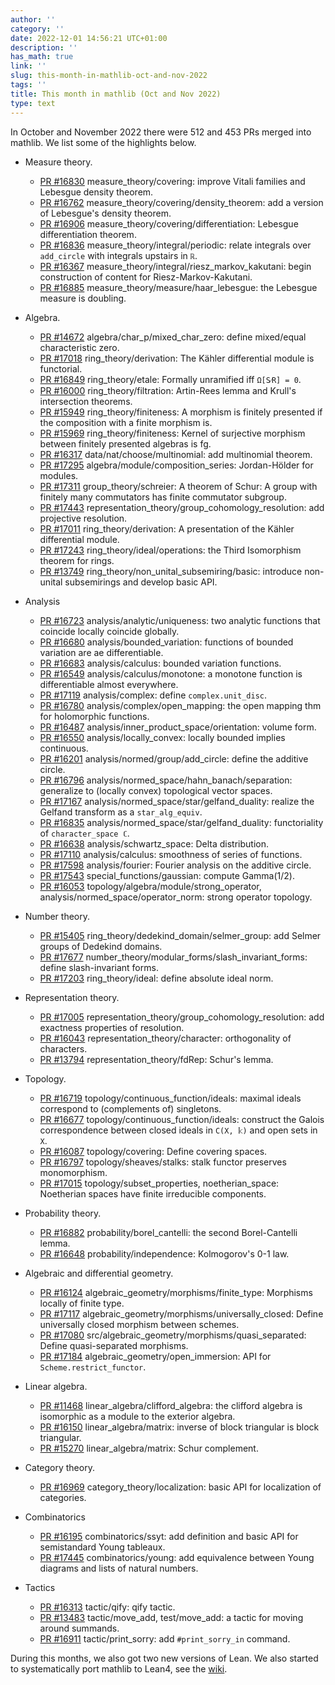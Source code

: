```yaml
---
author: ''
category: ''
date: 2022-12-01 14:56:21 UTC+01:00
description: ''
has_math: true
link: ''
slug: this-month-in-mathlib-oct-and-nov-2022
tags: ''
title: This month in mathlib (Oct and Nov 2022)
type: text
---
```

In October and November 2022 there were 512 and 453 PRs merged into mathlib. We list some of the highlights below.

* Measure theory.
    - [PR #16830](https://github.com/leanprover-community/mathlib/pull/16830) measure_theory/covering: improve Vitali families and Lebesgue density theorem.
    - [PR #16762](https://github.com/leanprover-community/mathlib/pull/16762) measure_theory/covering/density_theorem: add a version of Lebesgue's density theorem.
    - [PR #16906](https://github.com/leanprover-community/mathlib/pull/16906) measure_theory/covering/differentiation: Lebesgue differentiation theorem.
    - [PR #16836](https://github.com/leanprover-community/mathlib/pull/16836) measure_theory/integral/periodic: relate integrals over `add_circle` with integrals upstairs in `ℝ`.
    - [PR #16367](https://github.com/leanprover-community/mathlib/pull/16367) measure_theory/integral/riesz_markov_kakutani: begin construction of content for Riesz-Markov-Kakutani.
    - [PR #16885](https://github.com/leanprover-community/mathlib/pull/16885) measure_theory/measure/haar_lebesgue: the Lebesgue measure is doubling.

* Algebra.
    - [PR #14672](https://github.com/leanprover-community/mathlib/pull/14672) algebra/char_p/mixed_char_zero: define mixed/equal characteristic zero.
    - [PR #17018](https://github.com/leanprover-community/mathlib/pull/17018) ring_theory/derivation: The Kähler differential module is functorial.
    - [PR #16849](https://github.com/leanprover-community/mathlib/pull/16849) ring_theory/etale: Formally unramified iff `Ω[S⁄R] = 0`.
    - [PR #16000](https://github.com/leanprover-community/mathlib/pull/16000) ring_theory/filtration: Artin-Rees lemma and Krull's intersection theorems.
    - [PR #15949](https://github.com/leanprover-community/mathlib/pull/15949) ring_theory/finiteness: A morphism is finitely presented if the composition with a finite morphism is.
    - [PR #15969](https://github.com/leanprover-community/mathlib/pull/15969) ring_theory/finiteness: Kernel of surjective morphism between finitely presented algebras is fg.
    - [PR #16317](https://github.com/leanprover-community/mathlib/pull/16317) data/nat/choose/multinomial: add multinomial theorem.
    - [PR #17295](https://github.com/leanprover-community/mathlib/pull/17295) algebra/module/composition_series: Jordan-Hölder for modules.
    - [PR #17311](https://github.com/leanprover-community/mathlib/pull/17311) group_theory/schreier: A theorem of Schur: A group with finitely many commutators has finite commutator subgroup.
    - [PR #17443](https://github.com/leanprover-community/mathlib/pull/17443) representation_theory/group_cohomology_resolution: add projective resolution.
    - [PR #17011](https://github.com/leanprover-community/mathlib/pull/17011) ring_theory/derivation: A presentation of the Kähler differential module.
    - [PR #17243](https://github.com/leanprover-community/mathlib/pull/17243) ring_theory/ideal/operations: the Third Isomorphism theorem for rings.
    - [PR #13749](https://github.com/leanprover-community/mathlib/pull/13749) ring_theory/non_unital_subsemiring/basic: introduce non-unital subsemirings and develop basic API.

* Analysis
    - [PR #16723](https://github.com/leanprover-community/mathlib/pull/16723) analysis/analytic/uniqueness: two analytic functions that coincide locally coincide globally.
    - [PR #16680](https://github.com/leanprover-community/mathlib/pull/16680) analysis/bounded_variation: functions of bounded variation are ae differentiable.
    - [PR #16683](https://github.com/leanprover-community/mathlib/pull/16683) analysis/calculus: bounded variation functions.
    - [PR #16549](https://github.com/leanprover-community/mathlib/pull/16549) analysis/calculus/monotone: a monotone function is differentiable almost everywhere.
    - [PR #17119](https://github.com/leanprover-community/mathlib/pull/17119) analysis/complex: define `complex.unit_disc`.
    - [PR #16780](https://github.com/leanprover-community/mathlib/pull/16780) analysis/complex/open_mapping: the open mapping thm for holomorphic functions.
    - [PR #16487](https://github.com/leanprover-community/mathlib/pull/16487) analysis/inner_product_space/orientation: volume form.
    - [PR #16550](https://github.com/leanprover-community/mathlib/pull/16550) analysis/locally_convex: locally bounded implies continuous.
    - [PR #16201](https://github.com/leanprover-community/mathlib/pull/16201) analysis/normed/group/add_circle: define the additive circle.
    - [PR #16796](https://github.com/leanprover-community/mathlib/pull/16796) analysis/normed_space/hahn_banach/separation: generalize to (locally convex) topological vector spaces.
    - [PR #17167](https://github.com/leanprover-community/mathlib/pull/17167) analysis/normed_space/star/gelfand_duality: realize the Gelfand transform as a `star_alg_equiv`.
    - [PR #16835](https://github.com/leanprover-community/mathlib/pull/16835) analysis/normed_space/star/gelfand_duality: functoriality of `character_space ℂ`.
    - [PR #16638](https://github.com/leanprover-community/mathlib/pull/16638) analysis/schwartz_space: Delta distribution.
    - [PR #17110](https://github.com/leanprover-community/mathlib/pull/17110) analysis/calculus: smoothness of series of functions.
    - [PR #17598](https://github.com/leanprover-community/mathlib/pull/17598) analysis/fourier: Fourier analysis on the additive circle.
    - [PR #17543](https://github.com/leanprover-community/mathlib/pull/17543) special_functions/gaussian: compute Gamma(1/2).
    - [PR #16053](https://github.com/leanprover-community/mathlib/pull/16053) topology/algebra/module/strong_operator, analysis/normed_space/operator_norm: strong operator topology.

* Number theory.
    - [PR #15405](https://github.com/leanprover-community/mathlib/pull/15405) ring_theory/dedekind_domain/selmer_group: add Selmer groups of Dedekind domains.
    - [PR #17677](https://github.com/leanprover-community/mathlib/pull/17677) number_theory/modular_forms/slash_invariant_forms: define slash-invariant forms.
    - [PR #17203](https://github.com/leanprover-community/mathlib/pull/17203) ring_theory/ideal: define absolute ideal norm.

* Representation theory.
    - [PR #17005](https://github.com/leanprover-community/mathlib/pull/17005) representation_theory/group_cohomology_resolution: add exactness properties of resolution.
    - [PR #16043](https://github.com/leanprover-community/mathlib/pull/16043) representation_theory/character: orthogonality of characters.
    - [PR #13794](https://github.com/leanprover-community/mathlib/pull/13794) representation_theory/fdRep: Schur's lemma.

* Topology.
    - [PR #16719](https://github.com/leanprover-community/mathlib/pull/16719) topology/continuous_function/ideals: maximal ideals correspond to (complements of) singletons.
    - [PR #16677](https://github.com/leanprover-community/mathlib/pull/16677) topology/continuous_function/ideals: construct the Galois correspondence between closed ideals in `C(X, 𝕜)` and open sets in `X`.
    - [PR #16087](https://github.com/leanprover-community/mathlib/pull/16087) topology/covering: Define covering spaces.
    - [PR #16797](https://github.com/leanprover-community/mathlib/pull/16797) topology/sheaves/stalks: stalk functor preserves monomorphism.
    - [PR #17015](https://github.com/leanprover-community/mathlib/pull/17015) topology/subset_properties, noetherian_space: Noetherian spaces have finite irreducible components.

* Probability theory.
    - [PR #16882](https://github.com/leanprover-community/mathlib/pull/16882) probability/borel_cantelli: the second Borel-Cantelli lemma.
    - [PR #16648](https://github.com/leanprover-community/mathlib/pull/16648) probability/independence: Kolmogorov's 0-1 law.

* Algebraic and differential geometry.
    - [PR #16124](https://github.com/leanprover-community/mathlib/pull/16124) algebraic_geometry/morphisms/finite_type: Morphisms locally of finite type.
    - [PR #17117](https://github.com/leanprover-community/mathlib/pull/17117) algebraic_geometry/morphisms/universally_closed: Define universally closed morphism between schemes.
    - [PR #17080](https://github.com/leanprover-community/mathlib/pull/17080) src/algebraic_geometry/morphisms/quasi_separated: Define quasi-separated morphisms.
    - [PR #17184](https://github.com/leanprover-community/mathlib/pull/17184) algebraic_geometry/open_immersion: API for `Scheme.restrict_functor`.

* Linear algebra.
    - [PR #11468](https://github.com/leanprover-community/mathlib/pull/11468) linear_algebra/clifford_algebra: the clifford algebra is isomorphic as a module to the exterior algebra.
    - [PR #16150](https://github.com/leanprover-community/mathlib/pull/16150) linear_algebra/matrix: inverse of block triangular is block triangular.
    - [PR #15270](https://github.com/leanprover-community/mathlib/pull/15270) linear_algebra/matrix: Schur complement.

* Category theory.
    - [PR #16969](https://github.com/leanprover-community/mathlib/pull/16969) category_theory/localization: basic API for localization of categories.

* Combinatorics
    - [PR #16195](https://github.com/leanprover-community/mathlib/pull/16195) combinatorics/ssyt: add definition and basic API for semistandard Young tableaux.
    - [PR #17445](https://github.com/leanprover-community/mathlib/pull/17445) combinatorics/young: add equivalence between Young diagrams and lists of natural numbers.

* Tactics
    - [PR #16313](https://github.com/leanprover-community/mathlib/pull/16313) tactic/qify: qify tactic.
    - [PR #13483](https://github.com/leanprover-community/mathlib/pull/13483) tactic/move_add, test/move_add: a tactic for moving around summands.
    - [PR #16911](https://github.com/leanprover-community/mathlib/pull/16911) tactic/print_sorry: add `#print_sorry_in` command.


During this months, we also got two new versions of Lean. We also started to systematically port mathlib to Lean4, see the [wiki](https://github.com/leanprover-community/mathlib4/wiki).